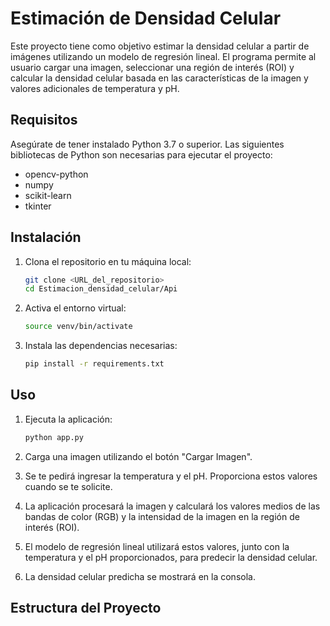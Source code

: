# Estimación de Densidad Celular

Este proyecto tiene como objetivo estimar la densidad celular a partir de imágenes utilizando un modelo de regresión lineal. El programa permite al usuario cargar una imagen, seleccionar una región de interés (ROI) y calcular la densidad celular basada en las características de la imagen y valores adicionales de temperatura y pH.

## Requisitos

Asegúrate de tener instalado Python 3.7 o superior. Las siguientes bibliotecas de Python son necesarias para ejecutar el proyecto:

- opencv-python
- numpy
- scikit-learn
- tkinter

## Instalación

1. Clona el repositorio en tu máquina local:

    ```sh
    git clone <URL_del_repositorio>
    cd Estimacion_densidad_celular/Api
    ```

2. Activa el entorno virtual:

    ```sh
    source venv/bin/activate
    ```

3. Instala las dependencias necesarias:

    ```sh
    pip install -r requirements.txt
    ```

## Uso

1. Ejecuta la aplicación:

    ```sh
    python app.py
    ```

2. Carga una imagen utilizando el botón "Cargar Imagen".

3. Se te pedirá ingresar la temperatura y el pH. Proporciona estos valores cuando se te solicite.

4. La aplicación procesará la imagen y calculará los valores medios de las bandas de color (RGB) y la intensidad de la imagen en la región de interés (ROI).

5. El modelo de regresión lineal utilizará estos valores, junto con la temperatura y el pH proporcionados, para predecir la densidad celular.

6. La densidad celular predicha se mostrará en la consola.

## Estructura del Proyecto

